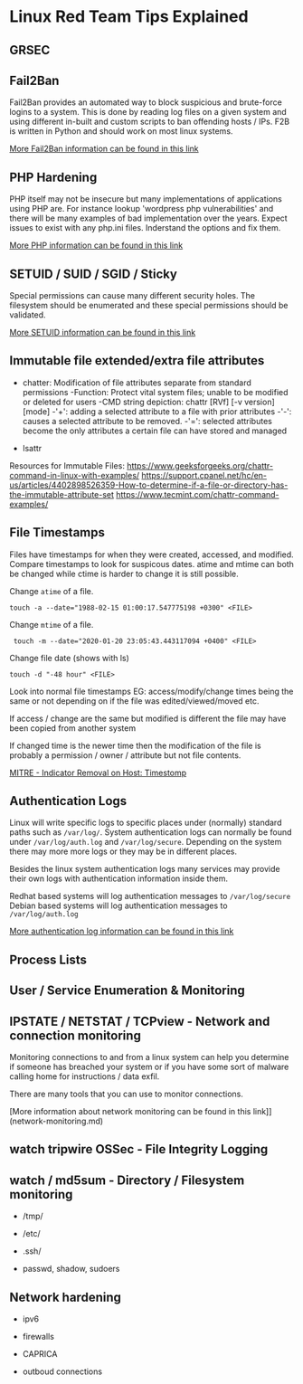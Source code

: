 # Linux Red Team Tips Explained

## GRSEC

## Fail2Ban

Fail2Ban provides an automated way to block suspicious and brute-force logins to a system. This is done by reading log files on a given system and using different in-built and custom scripts to ban offending hosts / IPs. F2B is written in Python and should work on most linux systems.

[More Fail2Ban information can be found in this link](Fail2Ban.md)

## PHP Hardening
PHP itself may not be insecure but many implementations of applications using PHP are. For instance lookup 'wordpress php vulnerabilities' and there will be many examples of bad implementation over the years. Expect issues to exist with any php.ini files. Inderstand the options and fix them.

[More PHP information can be found in this link](php.md)

## SETUID / SUID / SGID / Sticky

Special permissions can cause many different security holes. The filesystem should be enumerated and these special permissions should be validated.

[More SETUID information can be found in this link](setuid.md)

## Immutable file extended/extra file attributes

- chatter: Modification of file attributes separate from standard permissions
    -Function: Protect vital system files; unable to be modified or deleted for users
    -CMD string depiction: chattr [RVf] [-v version] [mode] 
        -'+': adding a selected attribute to a file with prior attributes
        -'-': causes a selected attribute to be removed.
        -'=': selected attributes become the only attributes a certain file can have stored and managed

- lsattr

Resources for Immutable Files:
https://www.geeksforgeeks.org/chattr-command-in-linux-with-examples/
https://support.cpanel.net/hc/en-us/articles/4402898526359-How-to-determine-if-a-file-or-directory-has-the-immutable-attribute-set
https://www.tecmint.com/chattr-command-examples/

## File Timestamps

Files have timestamps for when they were created, accessed, and modified. Compare timestamps to look for suspicous dates. atime and mtime can both be changed while ctime is harder to change it is still possible.

Change `atime` of a file.

```shell
touch -a --date="1988-02-15 01:00:17.547775198 +0300" <FILE>
```

Change `mtime` of a file.

```shell
 touch -m --date="2020-01-20 23:05:43.443117094 +0400" <FILE>
```

Change file date (shows with ls)

```shell
touch -d "-48 hour" <FILE>
```

Look into normal file timestamps EG: access/modify/change times being the same or not depending on if the file was edited/viewed/moved etc.

If access / change are the same but modified is different the file may have been copied from another system

If changed time is the newer time then the modification of the file is probably a permission / owner / attribute but not file contents.

[MITRE - Indicator Removal on Host: Timestomp ](https://attack.mitre.org/techniques/T1070/006/)

## Authentication Logs

Linux will write specific logs to specific places under (normally) standard paths such as ```/var/log/```. System authentication logs can normally be found under `/var/log/auth.log` and `/var/log/secure`. Depending on the system there may more more logs or they may be in different places. 

Besides the linux system authentication logs many services may provide their own logs with authentication information inside them.

Redhat based systems will log authentication messages to `/var/log/secure`
Debian based systems will log authentication messages to `/var/log/auth.log`

[More authentication log information can be found in this link](authentication-logs.md)

## Process Lists

## User / Service Enumeration & Monitoring

## IPSTATE / NETSTAT / TCPview - Network and connection monitoring

Monitoring connections to and from a linux system can help you determine if someone has breached your system or if you have some sort of malware calling home for instructions / data exfil. 

There are many tools that you can use to monitor connections. 

[More information about network monitoring can be found in this link]](network-monitoring.md)

## watch tripwire OSSec - File Integrity Logging

## watch / md5sum - Directory / Filesystem monitoring

- /tmp/

- /etc/

- .ssh/

- passwd, shadow, sudoers


## Network hardening

- ipv6

- firewalls

- CAPRICA
  
- outboud connections
